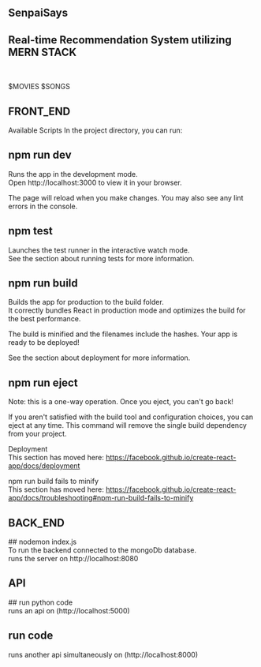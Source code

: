 ## SenpaiSays <br>
<h2>Real-time Recommendation System utilizing MERN STACK</h2> <br>
<p> $MOVIES    $SONGS </p>

<h2>FRONT_END</h2>
Available Scripts
In the project directory, you can run:

## npm run dev <br>
Runs the app in the development mode.<br>
Open http://localhost:3000 to view it in your browser.

The page will reload when you make changes.
You may also see any lint errors in the console.

## npm test <br>
Launches the test runner in the interactive watch mode.<br>
See the section about running tests for more information.

## npm run build <br>
Builds the app for production to the build folder.<br>
It correctly bundles React in production mode and optimizes the build for the best performance.

The build is minified and the filenames include the hashes.
Your app is ready to be deployed!

See the section about deployment for more information.

## npm run eject <br>
Note: this is a one-way operation. Once you eject, you can't go back!

If you aren't satisfied with the build tool and configuration choices, you can eject at any time. This command will remove the single build dependency from your project.

Deployment <br>
This section has moved here: https://facebook.github.io/create-react-app/docs/deployment

npm run build fails to minify <br>
This section has moved here: https://facebook.github.io/create-react-app/docs/troubleshooting#npm-run-build-fails-to-minify

<h2>BACK_END</h2>
## nodemon index.js <br>
To run the backend connected to the mongoDb database. <br>
runs the server on http://localhost:8080

<h2>API</h2>
## run python code <br>
runs an api on (http://localhost:5000)

## run code <br>
runs another api simultaneously on (http://localhost:8000)
